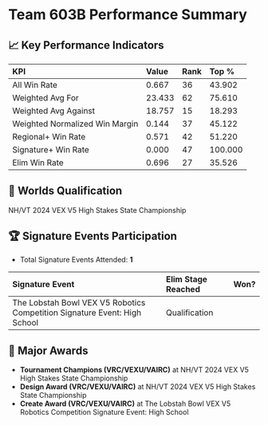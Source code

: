 # Team 603B Performance Summary

## 📈 Key Performance Indicators
| KPI | Value | Rank | Top % |
|:---|:-----|:----|:-----|
| All Win Rate | 0.667 | 36 | 43.902 |
| Weighted Avg For | 23.433 | 62 | 75.610 |
| Weighted Avg Against | 18.757 | 15 | 18.293 |
| Weighted Normalized Win Margin | 0.144 | 37 | 45.122 |
| Regional+ Win Rate | 0.571 | 42 | 51.220 |
| Signature+ Win Rate | 0.000 | 47 | 100.000 |
| Elim Win Rate | 0.696 | 27 | 35.526 |


## 🎯 Worlds Qualification
NH/VT 2024 VEX V5 High Stakes State Championship

## 🏆 Signature Events Participation
- Total Signature Events Attended: **1**

| Signature Event | Elim Stage Reached | Won? |
|:----------------|:-------------------|:----|
| The Lobstah Bowl VEX V5 Robotics Competition Signature Event: High School | Qualification |  |


## 🥇 Major Awards
- **Tournament Champions (VRC/VEXU/VAIRC)** at NH/VT 2024 VEX V5 High Stakes State Championship
- **Design Award (VRC/VEXU/VAIRC)** at NH/VT 2024 VEX V5 High Stakes State Championship
- **Create Award (VRC/VEXU/VAIRC)** at The Lobstah Bowl VEX V5 Robotics Competition Signature Event: High School

